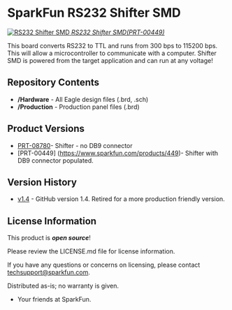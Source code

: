 SparkFun RS232 Shifter SMD
===========================

[![RS232 Shifter SMD](https://dlnmh9ip6v2uc.cloudfront.net/images/products/4/4/9/00449-01_medium.jpg)
*RS232 Shifter SMD(PRT-00449)*](https://www.sparkfun.com/products/449)

This board converts RS232 to TTL and runs from 300 bps to 115200 bps. 
 This will allow a microcontroller to communicate with a computer. 
Shifter SMD is powered from the target application and can run at any voltage! 

Repository Contents
-------------------

* **/Hardware** - All Eagle design files (.brd, .sch)
* **/Production** - Production panel files (.brd)

Product Versions
----------------
* [PRT-08780](https://www.sparkfun.com/products/8780)- Shifter - no DB9 connector
* [PRT-00449] (https://www.sparkfun.com/products/449)- Shifter with DB9 connector populated.

Version History
---------------

* [v1.4](https://github.com/sparkfun/RS232_Shifter_SMD/tree/V_1.4) - GitHub version 1.4. Retired for a more production friendly version.


License Information
-------------------

This product is _**open source**_! 

Please review the LICENSE.md file for license information. 

If you have any questions or concerns on licensing, please contact techsupport@sparkfun.com.

Distributed as-is; no warranty is given.

- Your friends at SparkFun.


